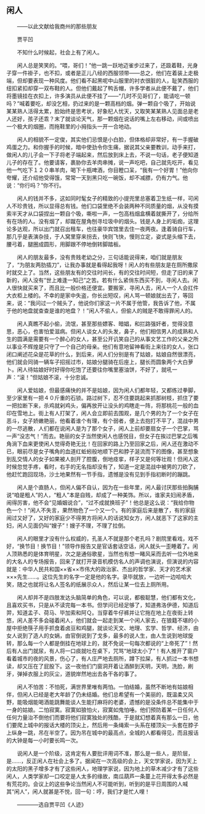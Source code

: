   

## 闲人

　　——以此文献给我商州的那些朋友

　　贾平凹

　　不知什么时候起，社会上有了闲人。

　　闲人总是笑笑的。“喂，哥们！”他一跳一跃地迈雀步过来了，还趿着鞋，光身子穿一件褂子，也不扣，或者是正儿八经的西服领带——总之，他们在着装上走极端，但却要表现一种风度。他们看不起黑呢中山服里的衬衣很脏的人，耻笑西服的纽扣紧扣却穿一双布鞋的人。但他们戴起了鸭舌帽，许多学者从此便不戴了，他们将墨镜挂在衣扣上，许多演员从此便不挂了——“几时不见哥们了，能请吃一顿吗？”喊着要吃，却没乞相，扔过来的是一颗高档的烟。弹一颗自个吸了，开始说某某熟人活得太累，脸始终是思考状，好象杞人忧天，又取笑某某熟人见面总是老人还好，孩子还乖？末了就谈论天气，那一颗烟在说话的嘴上左右移动，间或喷出一个极大的烟圈，而拖鞋里的小拇指头一开一合地动。

　　闲人的相貌不一定俊，其实他们忌恨是小白脸，但体格却非常好，有一手握破鸡蛋之力。和你握手的时候，暗中使劲令你生痛，据说其父亲要教训，动手来打，做闲人的儿子会一下子将老子端起来，然后放到床上去，不说一句话，老子便知道儿子的存在了。他要请客，裹胁你去羊肉串摊，说一声吃吧，自己就先吃开，看见他一气吃下１２０串羊肉，喝下十瓶啤酒，你目瞪口呆，“我有一个好胃！”他向你夸耀，还介绍他受得饿，常常一天到黑只吃一碗饭，却不减膘，仍有力气。他说：“你行吗？”你不行。

　　闲人的钱并不多，这如同时髦女子的精致的小提兜里总塞着卫生纸一样，可闲人不珍贵钱，所以显得总有钱。他们口袋里绝不会装两种不同质量的烟，从没有摸索半天才从口袋捏出一颗自个吸，嘶啦一声，一包高档烟盒横着就撕开了，分给所有在场的人。没有烟了，却蹴在屋角刨寻垃圾中的烟头。钱是人身上的垢痂，这理论多达观，所以出门就召出租车，也往豪华宾馆里去住一夜两夜。逢着骑自行车，那几乎是表演杂技，于人窝里穿来拐去，快则飞快，慢则立定，姿式是头缩下去，腰弓着，腿圈成圆形，用脚跟不停地倒转脚踏板。

　　闲人的朋友最多，没有贵贱老幼之分，三句话能说得来，咱们就是朋友了，“为朋友两肋插刀”，让我办事就是看得起我呀！闲人的有些朋友是在厕所撒尿时就交上了。当然，这些朋友有的交往时间长，有的交往时间短，但走了旧的来了新的，闲人没有“世上难逢一知己”之苦。若有什么紧俏东西买不到，寻闲人去。闲人很快就买来了，而且比一般价格还便宜。要搬家，寻闲人去，闲人一个人会扛件大衣柜上楼的。不幸的是家中失盗，你长出短叹，闲人骂一顿娘就出去了，等回来，说：“我问过一个贼头了，他说你们家这一片不属于他管，我告诉了他，不属于他的地盘就查查是谁的地盘？！”闲人不偷人，但偷人的贼是不敢得罪闲人的。

　　闲人真瞧不起小偷，流氓，甚至那些嫖客、暗娼，和拦路强奸者，觉得没意思，恶心，也害怕爱滋病。但闲人谈女人的头发，鼻子，他们相信男人的成熟和人生的圆满是需要有一个醉心的女人，甚至公开讥笑自己的从事文艺工作的父亲之所以事业不辉煌是只守了一个自己的母亲。他们有意地留神看街上来往的女人，张口闭口阐述花朵是花草的什么，到后来，闲人们分别是有了姑娘，姑娘自然很漂亮，他们就会同骑一辆车子招摇过市，姑娘分腿骑在后座上，腿长而圆象两个大白萝卜。闲人待姑娘好时好得你吃饱了还要往你嘴里塞油饼，不好了，就吼一声：“滚！”但姑娘不滚，十分忠诚。

　　闲人爱姑娘，但最感痛快的并不是姑娘，因为闲人们都年轻，又都练过拳脚，至少家里有一把４０斤重的石锁。路过树下，忍不住要跳起来抓那树枝，抓住了要一把拉断下来，杀鸡就剁鸡头，偏再放开让没头的鸡瞎走一阵，将那桃花一般的血印在雪地上。街上有人打架了，闲人会立即前去围观，是几个男的为了一个女子在恶斗，女子娇嫩艳丽，他看着谁个有理，有个弱者，便上去抱打不平了，混战中男的一尽逃散，人们都在说闲人是为了那个女子，闲人上前却要扇女子一个巴掌，骂一声“没志气！”而去。艳丽的女子当然使闲人也感悦目，但女子在挨过巴掌之后嘴角淌下血来更使闲人觉得奇艳无比！在回家的路上乃至回家之后，闲人还在激动不已，眼前尽是女子嘴角的血道红蚯蚓般地顺下巴和脖子涎流而下的图像，甚至想象到乱交情人的女子如果被人剖开了腔腹，倒地痉挛，样子又是何等壮观！但闲人这时候忽觉手疼，看时，右手的无名指却没有了，知道一定是混战中被男的刀砍了，他赶忙跑回现场，沙土地果然有一节手指，遗憾是没有见到手指初断时的蹦跳。

　　闲人是个直肠人，但闲人偏不自认，因为在一些年里，闲人最讨厌那些拍胸脯说“咱是粗人”的人，“粗人”本是自贱，却成了一种美饰。所以，谁家夫妇闹矛盾，闹得厉害，他不会“见婚姻说合”，“过不成就换班子”！他总是这么说：“我给你物色一个！”闲人不失言，果然物色了一个又一个。有的家庭后来是散了，有的家庭闹过又好了，又好的家庭少不得男方将闲人的话说知女方，闲人就恶下了这家的主妇，闲人见面仍叫“嫂子”！嫂子不理，不理了拉倒。

　　闲人的眼里才没有什么权威的，孔圣人不就是那个老孔吗？剧院里看戏，戏不好，“换节目！换节目！”领导作报告又是官话套话空话，闲人就头一歪睡着了。闲人顶熟悉的是体育明星，次之是通俗歌星，当然也有想一睹风采而去听一位外地来的大名人的专场报告，回来了就打开录音机模仿名人的声调也演说，但演说的内容就是：中华人民共和国××省××市伟大的政治家、杰出的哲学家、天才的艺术家×××先生……。这位先生的名字一定是他的名字。录毕就放，一边听一边哈哈大笑，随之也就将让名人签名的纸展示众人，然后让某一位去上厕所用。

　　闲人却并不是四肢发达头脑简单的角色，可以说，都极聪慧，他们都有文化，且喜欢买书，只是从不读完每一本书。但学问已经足够了，知道弗洛伊德，知道后羿，知道孟子、荷马、毕加索和阿Ｑ。当穿着牛仔裤并让它拖在地上在夜街上转悠，闲人差不多会碰着闲人，他们就会一起走到某一个闲人家去，在狼籍不堪的小屋中拒绝筷子用手抓食着卤豆和鸡腿，就谈论天文、地理、玄学、哲学、经济，由女人说到了造人的女娲，由官倒说到了戈多，最多的说人生，由人生说到地球旋转，那么每一个人都是倒挂在地球上的，就不免说一句每次都说的“上帝死了”！然后有人出门就尿，有人将一口痰就吐在桌下，咒骂“地球太小了”！有人推开了窗户看着城市的夜的风景，伤心了，有人庄严地去厕所，蹲下拉屎，有人抓过一本书想读，却又压在了屁股下。这一夜他们门窗洞开着让酒醉到天明，天明，洗脸，刷牙，弹掉衣服上的灰尘，道貌岸然地出去各干各的事了。

　　闲人不怕苦：不怕死，满世界里唯有两怕。一怕结婚，虽然不断地有姑娘相伴，但闲人已经是老大年龄了仍未结婚。他们总希望有一个美丽的，既温柔又风野，能吸烟能喝酒能跳舞能谈人生能打麻将的老婆，遗憾的是没条件总不能集中于一身的姑娘。二怕寂寞。寂寞如狼怕火，寂寞如鬼怕唾。他们预防着某一日任何人任何力量治不倒他们而要将他们寂寞独处的残酷，于是就幻想着真有那么一日，他们要爬上城中的报话大楼的顶尖上，然后用一条绳索一头系在楼顶尖一头套在脖子上纵身一跳，吊在半空了。因为吊在城中的最高点，全城的人都看得见，而且报话的大钟是每一小时要长鸣一次。

　　说闲人是一个阶级，这肯定有人要批评用词不准，那么是一些人，是阶层，是……，反正闲人在社会上多了。据闻在一次高级的会上，天文学家说，因为天上的太阳的黑子增多才有了这些闲人，地理学家说，因为地上的草木减少才有了这些闲人，人类学家却一口咬定是人太多的缘故，南瓜葫芦一条蔓上花开得太多必然是有荒花的。会议上的这些争论当然闲人不可能听到，听到的是平日周围的人喊其“闲人”，闲人就甚是不悦，回一句：哼，我们才是忙人哩！

　　————选自贾平凹《人迹》